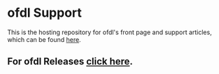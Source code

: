 # ofdl Support

This is the hosting repository for ofdl's front page and support articles, which can be found [here](https://google.com/).
## For ofdl Releases [click here](https://github.com/softbytesize/ofdl-Releases).
